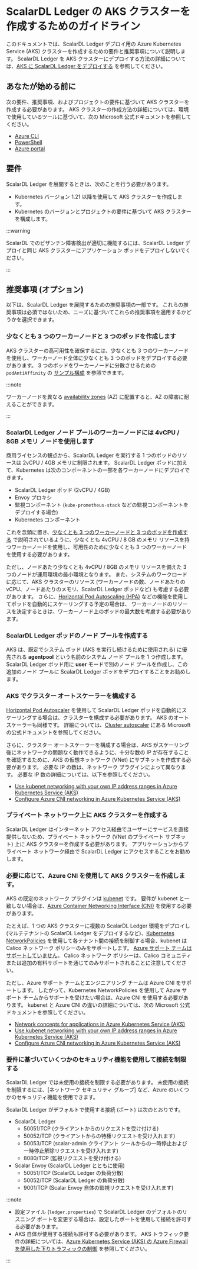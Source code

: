 # ScalarDL Ledger の AKS クラスターを作成するためのガイドライン

このドキュメントでは、ScalarDL Ledger デプロイ用の Azure Kubernetes Service (AKS) クラスターを作成するための要件と推奨事項について説明します。 ScalarDL Ledger を AKS クラスターにデプロイする方法の詳細については、[AKS に ScalarDL Ledger をデプロイする](ManualDeploymentGuideScalarDLOnAKS.md) を参照してください。

## あなたが始める前に

次の要件、推奨事項、およびプロジェクトの要件に基づいて AKS クラスターを作成する必要があります。 AKS クラスターの作成方法の詳細については、環境で使用しているツールに基づいて、次の Microsoft 公式ドキュメントを参照してください。

* [Azure CLI](https://learn.microsoft.com/en-us/azure/aks/learn/quick-kubernetes-deploy-cli)
* [PowerShell](https://learn.microsoft.com/en-us/azure/aks/learn/quick-kubernetes-deploy-powershell)
* [Azure portal](https://learn.microsoft.com/en-us/azure/aks/learn/quick-kubernetes-deploy-portal)

## 要件

ScalarDL Ledger を展開するときは、次のことを行う必要があります。

* Kubernetes バージョン 1.21 以降を使用して AKS クラスターを作成します。
* Kubernetes のバージョンとプロジェクトの要件に基づいて AKS クラスターを構成します。

:::warning

ScalarDL でのビザンチン障害検出が適切に機能するには、ScalarDL Ledger デプロイと同じ AKS クラスターにアプリケーション ポッドをデプロイしないでください。

:::

## 推奨事項 (オプション)

以下は、ScalarDL Ledger を展開するための推奨事項の一部です。 これらの推奨事項は必須ではないため、ニーズに基づいてこれらの推奨事項を適用するかどうかを選択できます。

### 少なくとも 3 つのワーカーノードと 3 つのポッドを作成します

AKS クラスターの高可用性を確保するには、少なくとも 3 つのワーカーノードを使用し、ワーカーノード全体に少なくとも 3 つのポッドをデプロイする必要があります。 3 つのポッドをワーカーノードに分散させるための `podAntiAffinity` の [サンプル構成](https://github.com/scalar-labs/scalar-kubernetes/blob/master/conf/scalardl-custom-values.yaml) を参照できます。

:::note

ワーカーノードを異なる [availability zones](https://learn.microsoft.com/en-us/azure/availability-zones/az-overview) (AZ) に配置すると、AZ の障害に耐えることができます。

:::

### ScalarDL Ledger ノード プールのワーカーノードには 4vCPU / 8GB メモリ ノードを使用します

商用ライセンスの観点から、ScalarDL Ledger を実行する 1 つのポッドのリソースは 2vCPU / 4GB メモリに制限されます。 ScalarDL Ledger ポッドに加えて、Kubernetes は次のコンポーネントの一部を各ワーカーノードにデプロイできます。

* ScalarDL Ledger ポッド (2vCPU / 4GB)
* Envoy プロキシ
* 監視コンポーネント (`kube-prometheus-stack` などの監視コンポーネントをデプロイする場合)
* Kubernetes コンポーネント

これを念頭に置き、[少なくとも 3 つのワーカーノードと 3 つのポッドを作成する](#create-at-least-three-worker-nodes-and-three-pods) で説明されているように、少なくとも 4vCPU / 8 GB のメモリ リソースを持つワーカーノードを使用し、可用性のために少なくとも 3 つのワーカーノードを使用する必要があります。

ただし、ノードあたり少なくとも 4vCPU / 8GB のメモリ リソースを備えた 3 つのノードが運用環境の最小環境となります。 また、システムのワークロードに応じて、AKS クラスターのリソース (ワーカーノードの数、ノードあたりの vCPU、ノードあたりのメモリ、ScalarDL Ledger ポッドなど) も考慮する必要があります。 さらに、[Horizontal Pod Autoscaling (HPA)](https://kubernetes.io/docs/tasks/run-application/horizontal-pod-autoscale/) などの機能を使用してポッドを自動的にスケーリングする予定の場合は、 ワーカーノードのリソースを決定するときは、ワーカーノード上のポッドの最大数を考慮する必要があります。

### ScalarDL Ledger ポッドのノード プールを作成する

AKS は、既定でシステム ポッド (AKS を実行し続けるために使用される) に優先される **agentpool** という名前のシステム ノード プールを 1 つ作成します。 ScalarDL Ledger ポッド用に **user** モードで別のノード プールを作成し、この追加のノード プールに ScalarDL Ledger ポッドをデプロイすることをお勧めします。

### AKS でクラスター オートスケーラーを構成する

[Horizontal Pod Autoscaler](https://learn.microsoft.com/en-us/azure/aks/concepts-scale#horizontal-pod-autoscaler) を使用して ScalarDL Ledger ポッドを自動的にスケーリングする場合は、クラスターを構成する必要があります。 AKS のオートスケーラーも同様です。 詳細については、[Cluster autoscaler](https://learn.microsoft.com/en-us/azure/aks/concepts-scale#cluster-autoscaler) にある Microsoft の公式ドキュメントを参照してください。

さらに、クラスター オートスケーラーを構成する場合は、AKS がスケーリング後にネットワークの問題なく動作できるように、十分な数の IP が存在することを確認するために、AKS の仮想ネットワーク (VNet) にサブネットを作成する必要があります。 必要な IP の数は、ネットワーク プラグインによって異なります。 必要な IP 数の詳細については、以下を参照してください。

* [Use kubenet networking with your own IP address ranges in Azure Kubernetes Service (AKS)](https://learn.microsoft.com/en-us/azure/aks/configure-kubenet)
* [Configure Azure CNI networking in Azure Kubernetes Service (AKS)](https://learn.microsoft.com/en-us/azure/aks/configure-azure-cni)

### プライベート ネットワーク上に AKS クラスターを作成する

ScalarDL Ledger はインターネット アクセス経由でユーザーにサービスを直接提供しないため、プライベート ネットワーク (VNet のプライベート サブネット) 上に AKS クラスターを作成する必要があります。 アプリケーションからプライベート ネットワーク経由で ScalarDL Ledger にアクセスすることをお勧めします。

### 必要に応じて、Azure CNI を使用して AKS クラスターを作成します。

AKS の既定のネットワーク プラグインは [kubenet](https://learn.microsoft.com/en-us/azure/aks/configure-kubenet) です。 要件が kubenet と一致しない場合は、[Azure Container Networking Interface (CNI)](https://learn.microsoft.com/en-us/azure/aks/configure-azure-cni) を使用する必要があります。

たとえば、1 つの AKS クラスターに複数の ScalarDL Ledger 環境をデプロイし (マルチテナントの ScalarDL Ledger をデプロイするなど)、[Kubernetes NetworkPolicies](https://kubernetes.io/docs/concepts/services-networking/network-policies/) を使用して各テナント間の接続を制御する場合、kubenet は Calico ネットワーク ポリシーのみをサポートします。 [Azure サポート チームはサポートしていません](https://learn.microsoft.com/en-us/azure/aks/use-network-policies#differences-between-azure-network-policy-manager-and-calico-network-policy-and-their-capabilities)。 Calico ネットワーク ポリシーは、Calico コミュニティまたは追加の有料サポートを通じてのみサポートされることに注意してください。

ただし、Azure サポート チームとエンジニアリング チームは Azure CNI をサポートします。 したがって、Kubernetes NetworkPolicies を使用して Azure サポート チームからサポートを受けたい場合は、Azure CNI を使用する必要があります。 kubenet と Azure CNI の違いの詳細については、次の Microsoft 公式ドキュメントを参照してください。

* [Network concepts for applications in Azure Kubernetes Service (AKS)](https://learn.microsoft.com/en-us/azure/aks/concepts-network)
* [Use kubenet networking with your own IP address ranges in Azure Kubernetes Service (AKS)](https://learn.microsoft.com/en-us/azure/aks/configure-kubenet)
* [Configure Azure CNI networking in Azure Kubernetes Service (AKS)](https://learn.microsoft.com/en-us/azure/aks/configure-azure-cni)

### 要件に基づいていくつかのセキュリティ機能を使用して接続を制限する

ScalarDL Ledger では未使用の接続を制限する必要があります。 未使用の接続を制限するには、[ネットワーク セキュリティ グループ] など、Azure のいくつかのセキュリティ機能を使用できます。

ScalarDL Ledger がデフォルトで使用する接続 (ポート) は次のとおりです。

* ScalarDL Ledger
  * 50051/TCP (クライアントからのリクエストを受け付ける)
  * 50052/TCP (クライアントからの特権リクエストを受け入れます)
  * 50053/TCP (scalar-admin クライアント ツールからの一時停止および一時停止解除リクエストを受け入れます)
  * 8080/TCP (監視リクエストを受け付ける)
* Scalar Envoy (ScalarDL Ledger とともに使用)
  * 50051/TCP (ScalarDL Ledger の負荷分散)
  * 50052/TCP (ScalarDL Ledger の負荷分散)
  * 9001/TCP (Scalar Envoy 自体の監視リクエストを受け入れます)

:::note

- 設定ファイル (`ledger.properties`) で ScalarDL Ledger のデフォルトのリスニング ポートを変更する場合は、設定したポートを使用して接続を許可する必要があります。
- AKS 自体が使用する接続も許可する必要があります。 AKS トラフィック要件の詳細については、[Azure Kubernetes Service (AKS) の Azure Firewall を使用した下りトラフィックの制御](https://learn.microsoft.com/en-us/azure/aks/limit-egress-traffic) を参照してください。

:::
